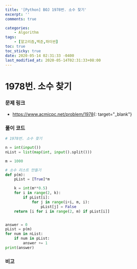 ```yaml
---
title: '[Python] BOJ 1978번. 소수 찾기'
excerpt: ''
comments: true

categories:
    - Algorithm
tags:
    - [알고리즘,백준,파이썬]
toc: true
toc_sticky: true
date: 2020-05-14 02:31:33 -0400
last_modified_at: 2020-05-14T02:31:33+08:00
---
```


# 1978번. 소수 찾기

### 문제 링크

-   <https://www.acmicpc.net/problem/1978>{: target="\_blank"}

### 풀이 코드

```python
# 1978번. 소수 찾기

n = int(input())
nList = list(map(int, input().split()))

m = 1000

# 소수 리스트 만들기
def p(m):
    pList = [True]*m

    k = int(m**0.5)
    for i in range(2, k):
        if pList[i]:
            for j in range(i+i, m, i):
                pList[j] = False
    return [i for i in range(2, m) if pList[i]]


answer = 0
pList = p(m)
for num in nList:
    if num in pList:
        answer += 1
print(answer)
```

### 비고
